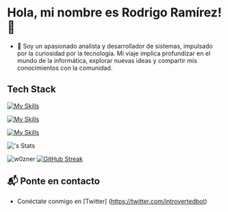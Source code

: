 # Hola, mi nombre es Rodrigo Ramírez! 👋
- 🔭 Soy un apasionado analista y desarrollador de sistemas, impulsado por la curiosidad por la tecnología. Mi viaje implica profundizar en el mundo de la informática, explorar nuevas ideas y compartir mis conocimientos con la comunidad.

## Tech Stack
[![My Skills](https://skillicons.dev/icons?i=java,spring,git,maven,eclipse,idea,nodejs,mongodb,firebase,postman,postgres)](https://skillicons.dev)

[![My Skills](https://skillicons.dev/icons?i=html,css,js,angular,ts,npm,vscode)](https://skillicons.dev)

[![My Skills](https://skillicons.dev/icons?i=linux,bash,mint)](https://skillicons.dev)

![<username>'s Stats](https://github-readme-stats.vercel.app/api?username=w0zner&theme=noctis_minimus&show_icons=true&hide_border=true&count_private=true)

<p><img align="left" src="https://github-readme-stats.vercel.app/api/top-langs?username=w0zner&hide_border=true&show_icons=true&theme=dark&locale=es&layout=compact" alt="w0zner" /></p>

[![GitHub Streak](https://github-readme-streak-stats.herokuapp.com?user=w0zner&theme=dark&hide_border=true&locale=es)](https://git.io/streak-stats)


## 📬 Ponte en contacto

- Conéctate conmigo en [Twitter] (https://twitter.com/introvertedbot)
<!--
**w0zner/w0zner** is a ✨ _special_ ✨ repository because its `README.md` (this file) appears on your GitHub profile.

Here are some ideas to get you started:

- 🔭 I’m currently working on ... 
- 🌱 I’m currently learning ...
- 👯 I’m looking to collaborate on ...
- 🤔 I’m looking for help with ...
- 💬 Ask me about ...
- 📫 How to reach me: ...
- 😄 Pronouns: ...
- ⚡ Fun fact: ...
-->
